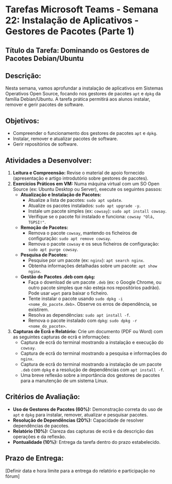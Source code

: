 # Tarefas Microsoft Teams - Semana 22: Instalação de Aplicativos - Gestores de Pacotes (Parte 1)

## Título da Tarefa: Dominando os Gestores de Pacotes Debian/Ubuntu

## Descrição:
Nesta semana, vamos aprofundar a instalação de aplicativos em Sistemas Operativos Open Source, focando nos gestores de pacotes `apt` e `dpkg` da família Debian/Ubuntu. A tarefa prática permitirá aos alunos instalar, remover e gerir pacotes de software.

## Objetivos:
*   Compreender o funcionamento dos gestores de pacotes `apt` e `dpkg`.
*   Instalar, remover e atualizar pacotes de software.
*   Gerir repositórios de software.

## Atividades a Desenvolver:
1.  **Leitura e Compreensão:** Revise o material de apoio fornecido (apresentação e artigo introdutório sobre gestores de pacotes).
2.  **Exercícios Práticos em VM:** Numa máquina virtual com um SO Open Source (ex: Ubuntu Desktop ou Server), execute os seguintes passos:
    *   **Atualização e Instalação de Pacotes:**
        *   Atualize a lista de pacotes: `sudo apt update`.
        *   Atualize os pacotes instalados: `sudo apt upgrade -y`.
        *   Instale um pacote simples (ex: `cowsay`): `sudo apt install cowsay`.
        *   Verifique se o pacote foi instalado e funciona: `cowsay "Olá, TGPSI!"`.
    *   **Remoção de Pacotes:**
        *   Remova o pacote `cowsay`, mantendo os ficheiros de configuração: `sudo apt remove cowsay`.
        *   Remova o pacote `cowsay` e os seus ficheiros de configuração: `sudo apt purge cowsay`.
    *   **Pesquisa de Pacotes:**
        *   Pesquise por um pacote (ex: `nginx`): `apt search nginx`.
        *   Obtenha informações detalhadas sobre um pacote: `apt show nginx`.
    *   **Gestão de Pacotes .deb com `dpkg`:**
        *   Faça o download de um pacote `.deb` (ex: o Google Chrome, ou outro pacote simples que não esteja nos repositórios padrão). Pode usar `wget` para baixar o ficheiro.
        *   Tente instalar o pacote usando `sudo dpkg -i <nome_do_pacote.deb>`. Observe os erros de dependência, se existirem.
        *   Resolva as dependências: `sudo apt install -f`.
        *   Remova o pacote instalado com `dpkg`: `sudo dpkg -r <nome_do_pacote>`.
3.  **Capturas de Ecrã e Relatório:** Crie um documento (PDF ou Word) com as seguintes capturas de ecrã e informações:
    *   Captura de ecrã do terminal mostrando a instalação e execução do `cowsay`.
    *   Captura de ecrã do terminal mostrando a pesquisa e informações do `nginx`.
    *   Captura de ecrã do terminal mostrando a instalação de um pacote `.deb` com `dpkg` e a resolução de dependências com `apt install -f`.
    *   Uma breve reflexão sobre a importância dos gestores de pacotes para a manutenção de um sistema Linux.

## Critérios de Avaliação:
*   **Uso de Gestores de Pacotes (60%):** Demonstração correta do uso de `apt` e `dpkg` para instalar, remover, atualizar e pesquisar pacotes.
*   **Resolução de Dependências (20%):** Capacidade de resolver dependências de pacotes.
*   **Relatório (10%):** Clareza das capturas de ecrã e da descrição das operações e da reflexão.
*   **Pontualidade (10%):** Entrega da tarefa dentro do prazo estabelecido.

## Prazo de Entrega:
[Definir data e hora limite para a entrega do relatório e participação no fórum]

